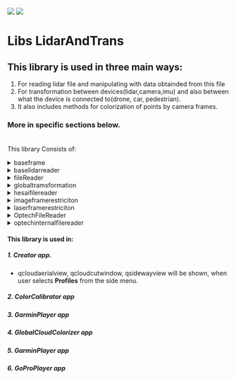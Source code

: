 <!-- PROJECT LOGO -->
<br />
<div align="left">
<img src="https://github.com/dekdekan/lidaretto-desktop/blob/completeRefactor_change_cuts/README_images/logo_black.svg#gh-light-mode-only">
<img src="https://github.com/dekdekan/lidaretto-desktop/blob/completeRefactor_change_cuts/README_images/logo_white.svg#gh-dark-mode-only">
</div>
  <h1 align="left">Libs LidarAndTrans</h1>

## This library is used in three main ways: 
1. For reading lidar file and manipulating with data obtainded from this file
2. For transformation between devices(lidar,camera,imu) and also between  what the device is connected to(drone, car, pedestrian).
3. It also includes methods for colorization of points by camera frames.<br />
### More in specific sections below. <br /><br />
This library Consists of:

<!-- //////////////////////////////////////////////////////////////////////////////////////////////////////////////////////////////////////////////////////// -->

<details><summary>baseframe</summary>
<p>

## baseframe is class where we can store lidar frame with points.
We can get some frame/s from lidar file by some file reader of this library(fileReader, hesaifilereader, OptechFileReader, optechinternalfilereader) and manipulate with this frame(points), colorize them and so on.

  
### Getting Started
1. To start, simply create object of this class and then you can use corresponding methods.
2. You can also create and init object of this class by using conscructor:
```js
new BaseFrame();
```
2. To add point to frame use method **addPoint** on object:
  
  
    - `pointtoadd` - point(structure that holds point info, which we can get from lidar file- it is defined in common.h file) that should be added
    - `r ,g, b` - defines a RGB color of point

```js
void BaseFrame::addPoint(basepointinfo &pointtoadd,int r,int g, int b)
```
3. You can also add point by another method **addPoint** on object:
    - `pointtoadd` - point(structure that holds point info, which we can get from lidar file- it is in common.h file) that should be added
    - `recalcRGB` - whether point should be colored according to its intensity

```js
void BaseFrame::addPoint(basepointinfo &pointtoadd, bool recalcRGB)
```
  
---  
  
</p>
</details>


<!-- //////////////////////////////////////////////////////////////////////////////////////////////////////////////////////////////////////////////////////// -->

<details><summary>baselidarreader</summary>
<p>

### baselidarreader is a template for all readers which inherit from this class

 All reader inherited from this class should contain methods:
  
1. Open prepared file:
  
    - `pcapfile` -  name of lidar file

&emsp;&emsp;If given file exists **returns true**, else **returns false**.
```js
int openPreparedFile(std::string pcapfile)
``` 
2. Basic Init of prepared file:
  
    - `pcapfile` -  name of lidar file

&emsp;&emsp;If given file was init **returns number of frames**.
```js
int initFile(std::string pcapfile)
``` 
3. Inits frames data info structure based on the info from lidar file and given transformation:
  
    - `outputData` - holds all frames data info structures, its main output of this method
    - `pcapfile` - lidar file
    - `transformation` - transformation assigned to frames
    - `timeoffset` - timestamp offset
    - `stopcalculating` - disable/enable calculation

&emsp;&emsp;If given file was init **returns size of output data**.
```js
int initFileWithTransformations(std::vector<FrameData> &outputData, std::string pcapfile, std::vector<Transformation> &transformation, int timeoffset, bool *stopcalculating = nullptr)
``` 
4. To set corrections for lidar data:
  
    - `corrections` -  new corrections

```js
void setLaserMeasurementCorrections(std::vector<compensationValues> corrections)
``` 
  
5. To set info about frames- position("index") in lidar file and timestamp of each frame use method:
  
    - `newFrames` -  new info to be assigned

```js
void setFramesIDs(std::vector<FrameFileInfo> newFrames)
``` 
  
  
6. To get some lidar frame use method **getLasFrame** on object:
  
    - `localfile` - lidar file in which the frame will be searched
    - `index` - index of frame, which should be returned
    - `lidToFrame` - lidar transformation
    - `restriction` - restriction to add some points to frame
    - `openedFileID` - openedFileID
    - `colormodel` - colormodel
    - `minIntensityColor` - minimum intensity color
    - `maxIntensityColor` - maximum intensity color

```js
BaseFrame getLasFrame(std::ifstream &localfile,int index,CLidarToFrameTrans *lidToFrame,laserFrameRestrictionBase *restriction,int &openedFileID,int colormodel,double minIntensityColor,double maxIntensityColor);
```

7. To get actual reading position in lidar file use method:
  
```js
uint64_t getactualfilepos();
``` 

8. To get maximum position in lidar file use method:
  
```js
 uint64_t getmaxfilepos();
``` 

9. To get model of lidar use method:
  
```js
int getLaserModelType()
``` 


10. To get id of lines for a preset option call **getUnusedLidarLinesForPresetOption**:
  
    - `pcapfile` -  file

&emsp;&emsp;This output is used for filtering when only some of the laser data are wanted
```js
std::vector<int> getUnusedLidarLinesForPresetOption(LidarLinesPresets whichLines);

---

</p>
</details>

<!-- //////////////////////////////////////////////////////////////////////////////////////////////////////////////////////////////////////////////////////// -->

<details><summary>clidartoframetrans</summary>
<p>

## This class is used for transformation of lidar to IMU based on transformation structures.
  
### Getting Started
1. To generate transformation matrix of lidar data to imu, call constructor of this class:
    - `laserToBodyCalib` - calibration structure of transformation from lidar to imu
    - `laserToBodyTransf` - transformation structure of lidar to imu
    - `lidoffset` - offset of lidar

```js
CLidarToFrameTrans(const Transformation &laserToBodyCalib,const Transformation &laserToBodyTransf,double lidoffset);

```
2. To transform some point from lidar to imu call **rotatePointToFrame** on object of this class:
  
    - `point` - point that should be transformed
  
&emsp;&emsp;It returns **basepointinfo structure**(structure that holds transformed point info-it is defined in common.h file)
```js
basepointinfo rotatePointToFrame(basepointinfo point)
```
 
3. To get lidar to IMU transformation matrix call:
  
```js
Eigen::Affine3f getLidarToImuRotation()
``` 

4. To get lidar offset call:
  
```js
double getLidarRotOffset()
``` 
 
</p>
</details>

<!-- //////////////////////////////////////////////////////////////////////////////////////////////////////////////////////////////////////////////////////// -->
  
<details><summary>fileReader</summary>
<p>

##  This class is used for reading and manipulating with Velodyne lidar data.
  Most of the methods are inherited from baselidarreader class and implemented here.
    
```diff
- see baselidarreader section
```
  You can call all this inherited method on object of this class.
 This is implemented for models VLP-16, Hi-Res and Ultra.
  
### Getting Started
1. Most of the methods are inherited from baselidarreader class.
  
2. To start use constructor of this class:

    - `pcapfile` - lidar file
  
```js
fileReader::fileReader(std::string pcapfile)
```
3. Inherited method **getLaserModelType** for this class returns:
  
    - `0` - when model is VLP16
    - `1` - when model is Ultra
    - `2` - when model is Hi-Res

```js
int getLaserModelType()
```
  
  <br>Another methods of this class:<br>
  
4. To return requested lidar frame in sphere, call:
  
    - `localfile` - lidar file in which the frame will be searched
    - `index` - index of frame, which should be returned
    - `lidToFrame` - lidar transformation to imu
    - `restriction` - restriction to add some points to frame(see laserFrameRestriction section)
    - `videodata` - video data(relation with trajectory and so on)
    - `cap` - video capture
    - `openedFileID` - its used for colorization(it is not used yet)
    - `colormodel` - color model

```js
    BaseFrame getLasSphere(std::ifstream &localfile,int index,CLidarToFrameTrans *lidToFrame,laserFrameRestrictionBase *restriction,VideoInfo &videodata,cv::VideoCapture &cap,int &openedFileID,int colormodel  );

```
 
5. To get completed sphere call:
  
    - `timestamp` - time stamp
    - `spheresize` - size of sphere
    - `lidToFrame` - lidar transformation to imu
    - `restriction` - restriction to add some points to frame(see laserFrameRestriction section)
    - `videodata` - video data(relation with trajectory and so on)
    - `cap` - video capture
    - `openedFileID` - its used for colorization(it is not used yet)
    - `colormodel` - color model

```js
BaseFrame getLasCompleteSphere(int timestamp,int spheresize,CLidarToFrameTrans *lidToFrame,laserFrameRestrictionBase *restriction,VideoInfo &videodata,cv::VideoCapture &cap,int &openedFileID,int colormodel  );

```
  
6. To colorize frame with video from 360 camera call(It is not done yet):
  
    - `frame` - frame that should be colored
    - `videodata` - video data(relation with trajectory and so on)
    - `cap` - video capture
    - `openedFileID` - ID of opened file

```js
    void colorizeFrameWith360video(BaseFrame &frame,VideoInfo &videodata, cv::VideoCapture &cap,int &openedFileID);
```

7. To get number of frames call:

```js
int getNumberOfFrames()
```

8. To get Ids of frames(position of frames in lidar file) call:
  
```js
std::vector<FrameFileInfo> getFramesIDs()
```


9. To check whether file is lidar file of this class:
  
    - `pcapfile` -  file

```js
bool fileReader::isFileThisLidar(std::string pcapfile)
```

10. To calculate and return timestamp offsets from file call:
  
```js
std::vector<long long> calculateTimestampOffset()
```

11. To get ID of transformation based on given timestamp use:
  
    - `pointTimestamp` -  timestamp of point
    - `transformation` -  vector of transformations, where is looking for specific transformation based on timestamp
    - `previousID` -  previous transformation ID

```js
int getTransformationIdFromTimestamp(long long pointTimestamp,const std::vector<Transformation> &transformation,int previousID)
```

</p>
</details>
  
<!-- //////////////////////////////////////////////////////////////////////////////////////////////////////////////////////////////////////////////////////// -->

<details><summary>globaltramsformation</summary>
<p>

## This class is used primarily for two reasons: 
- For transformation of frame(frame points) or camera to global coordinates. Its returns especially frame object(baseframe) - see baseframe section or returns transformation matrixes<br>
- It is also used for colorization of points by camera frames.
Colorization is implemented for camera models Garmin, LabPano and Sony.
  
### First we are getting started with Transformations:
  
1. To start use constructor of this class:

    - `transformation` - lidar file
    - `bodyToVehicle` - transformation structure between IMU and what the imu is attached to(drone, car, pedestrian)
    - `boresighToVehicle` - transformation structure for boresight
    - `iecalibparams` - transformation structure for compensation of bodyToVehicle rotation
    - `restriction` - restriction to add some points into frame(see laserframerestriction section)
    - `offset` - timestamp offset

  
```js
globaltramsformation::globaltramsformation(std::vector<Transformation> *transformation,const Transformation &bodyToVehicle,const Transformation &boresighToVehicle,const Transformation &iecalibparams,laserFrameRestrictionBase *restriction,const int offset)
```
2. To get transformed frame(frame points) in global coordinates use method:

    - `frame` - frame that will be transformed
    - `frameID` - ID of frame
    - `colormode` - color model

- At first, frame is transformed from IMU to what the IMU is attached to(drone, car, pedestrian).
* Then this transformed frame is transformed to global coordinates.
```js
    BaseFrame *transformFrame(BaseFrame &frame,int frameID=0,int colormode=0);
```

3. You can get transformed frame(frame points) in global coordinates also by using method:

    - `frame` - frame that will be transformed
    - `lidarToImuRot` - transformation matrix between lidar and IMU
    - `frameID` - ID of frame
    - `colormode` - color model

- At first, frame is transformed from lidar to IMU.
* Then this transformed frame is transformed from IMU to what the imu is attached to(drone, car, pedestrian).
+ Finally the frame is transformed into global coordinates

```js
    BaseFrame *transformFrame(BaseFrame &frame,Eigen::Affine3f lidarToImuRot, int frameID=0,int colormode=0);
```

4. To get transformed frame(frame points) of given area in global coordinates use:
  
    - `frame` - frame that will be transformed
    - `frameID` - ID of frame
    - `colormode` -color model
    - `areaToCheck` - only frame points in this area will be transformed and returned
  
```js
    BaseFrame *transformFrameToArea(BaseFrame &frame,int frameID,int colormode,ExportAreaUTM areaToCheck);
```
 
5. To get transformed frame(frame points) to what the IMU is attached to(drone, car, pedestrian) use method:
  
    - `frame` - frame that will be transformed

```js
    BaseFrame *transformFrameToVehicle(BaseFrame &frame);
```
  

6. To get ID of transformation structure by given timestamp call:

    - `pointTimestamp` - timestamp based on which is looking for ID

```js
    BaseFrame *transformFrameToVehicle(BaseFrame &frame);
```

7. To obtain transformation structure based on given id use:

    - `id` - id of transformation which should be returned

```js
  Transformation getTransformationStructFromID(double id)
```
  
8. To obtain transformation structure based on given timestamp use:

    - `pointTimestamp` - Based on this timestamp is looking for transformation structure

```js
    Transformation getTransformationStructFromTimestamp(long long pointTimestamp);
```


9. To obtain transformation matrix based on given timestamp call:

    - `pointTimestamp` - timestamp based on which is looking for matrix

```js
    Eigen::Affine3f getTransformationFromTimestamp(long long pointTimestamp);
```





### Colorization of points by camera frames:
  
  
2. To set transformation matrix of camera to what the camera is attached to(drone, car, pedestrian) call:

    - `CameraToVehicle` -  transformation structure of camera to what the camera is attached to(drone, car, pedestrian).
    - `baseRot` -  rotation of camera which ensures that the axes of rotation about the Z axis coincide with the imu
    - `offset` -  camera time offset

```js
    void setCameraToVeh(const Transformation &CameraToVehicle,double baseRot,const double offset);
```





---  
</p>
</details>

<!-- //////////////////////////////////////////////////////////////////////////////////////////////////////////////////////////////////////////////////////// -->

<details><summary>hesaifilereader</summary>
<p>

##  This class is used for reading and manipulating with Hesai lidar data.
  Most of the methods are inherited from baselidarreader class and implemented here.
    
```diff
- see baselidarreader section
```
  You can call all this inherited method on object of this class.
  This is implemented for models XT-32, XT-16 and XT32M2.
  
### Getting Started
1. Most of the methods are inherited from baselidarreader class.
  
2. To start use constructor of this class and create object:

    - `pcapfile` - lidar file
  
```js
HesaiFileReader::HesaiFileReader(std::string pcapfile)
```
3. Inherited method **getLaserModelType** for this class returns:
  
    - `0` - when model is XT32
    - `1` - when model is xt16
    - `2` - when model is xt32m2x

```js
int getLaserModelType()
```
  
  <br>Another methods of this class:<br>
  
  
4. To colorize frame with video from 360 camera call(It is not done yet):
  
    - `frame` - frame that should be colored
    - `videodata` - video data(relation with trajectory and so on)
    - `cap` - video capture
    - `openedFileID` - ID of opened file

```js
    void colorizeFrameWith360video(BaseFrame &frame,VideoInfo &videodata, cv::VideoCapture &cap,int &openedFileID);
```

5. To get number of frames call:

```js
int getNumberOfFrames()
```

6. To get Ids of frames(position of frames in lidar file) call:
  
```js
std::vector<FrameFileInfo> getFramesIDs()
```


7. To check whether file is lidar file of this class:
  
    - `pcapfile` -  file

```js
bool fileReader::isFileThisLidar(std::string pcapfile)
```

8. To get ID of transformation based on given timestamp use:
  
    - `pointTimestamp` -  timestamp of point
    - `transformation` -  vector of transformations, where is looking for specific transformation based on timestamp
    - `previousID` -  previous transformation ID

```js
int getTransformationIdFromTimestamp(long long pointTimestamp,const std::vector<Transformation> &transformation,int previousID)
```

---  
</p>
</details>


<!-- //////////////////////////////////////////////////////////////////////////////////////////////////////////////////////////////////////////////////////// -->

<details><summary>imageframerestriciton</summary>
<p>

## imageframerestriciton is the class that manages filtering image parts for colorization.
Filters are stored in registry and each filter can have multiple zones.
Filters are defined as polygones where if a points falls into, it shouldnt be colored by this pixel.
```diff
- Please make sure, your application has correctly set OrganizationName and ApplicationName. Otherwise you wont find any filters.
```

The structure of registry entry is:<br> <br>HKEY_CURRENT_USER/SOFTWARE/ORGANIZATION_NAME/APPLICATION_NAME/image_restriction_zones/ID
<br><br> Each image_restriction_zones entry has a name and an array of regions, each region has an array of points defined as x,y pairs, each in range<0,1>

### Getting Started
1. To start use constructor of this class and create object:
  
```js
imageFrameRestriction::imageFrameRestriction()
```
2. To load some filter from registry by given name call:

     - `filtername` - name of filter to be loaded, if not existing or "" filter is created empty
```js
void loadFilter(std::string filtername)
```  

3. To load some filter from registry by given id call:

     - `filterid` - id of filter to be loaded, if not existing or less than 0, filter is created empty
```js
void loadFilter(int filterid)
```  

4. To check whether point is in filter zone and should be filtered call:
     - `x` - x coordinate of point
     - `y` - y coordinate of point
     
&emsp;&emsp;It **returns true** when point is in filter zone, else **return false**
```js
bool isPointInZone(double x, double y)
```  



---  
  
</p>
</details>
  
  
  <!-- //////////////////////////////////////////////////////////////////////////////////////////////////////////////////////////////////////////////////////// -->

<details><summary>laserframerestriciton</summary>
<p>

## laserframerestriciton is the class that defines restrictions to add point into frame.
Filters are stored in registry.

```diff
- Please make sure, your application has correctly set OrganizationName and ApplicationName. Otherwise you wont find any filters.
```

The structure of registry entry is:<br> <br>HKEY_CURRENT_USER/SOFTWARE/ORGANIZATION_NAME/APPLICATION_NAME/filters/ID

<br><br> Each filters entry has a name and an array of regions.

### Getting Started
1. To start use constructor of this class and create object:
  
```js
laserFrameRestrictionBase::laserFrameRestrictionBase()
```

or

     - `lidtrans` - lidar transformation to body data(see clidartoframetrans section)
```js
laserFrameRestrictionBase::laserFrameRestrictionBase(CLidarToFrameTrans *lidtrans)
```

or

     - `whichRestrictions` - id of filter that will be used
     - `lidtrans` - lidar transformation to body data(see clidartoframetrans section)


```js
laserFrameRestrictionBase::laserFrameRestrictionBase(int whichRestrictions, CLidarToFrameTrans *lidtrans)
```

2. To determine if point is in laser limits and inside the defined region use:
   
     - `point` - point(structure that holds point info, which we can get from lidar file- it is defined in common.h file) which is observed

&emsp;&emsp;It **returns true** when point is in ranges, else **return false** - it should be filtered

```js
bool pointInRange(basepointinfo point)
```





---  
  
</p>
</details>
  
  
  <!-- //////////////////////////////////////////////////////////////////////////////////////////////////////////////////////////////////////////////////////// -->

<details><summary>OptechFileReader</summary>
<p>

##  This class is used for reading and manipulating with Optech lidar data.
  Most of the methods are inherited from baselidarreader class and implemented here.
    
```diff
- see baselidarreader section
```
  You can call all this inherited method on object of this class.
  This is implemented for model CL-360
  
### Getting Started
1. Most of the methods are inherited from baselidarreader class.
  
2. To start use constructor of this class:
  
```js
OptechFileReader::OptechFileReader()
```
2. Inherited method **getLaserModelType** for this class returns:

    - `1` - when model is CL-360

```js
int getLaserModelType()
```
  
  <br>Another methods of this class:<br>
  

3. To get Ids of frames(position of frames in lidar file) call:
  
```js
std::vector<FrameFileInfo> getFramesIDs()
```


4. To check whether file is lidar file of this class:
  
    - `pcapfile` -  file

```js
bool fileReader::isFileThisLidar(std::string pcapfile)
```

5. To get ID of transformation based on given timestamp use:
  
    - `pointTimestamp` -  timestamp of point
    - `transformation` -  vector of transformations, where is looking for specific transformation based on timestamp
    - `previousID` -  previous transformation ID

```js
int getTransformationIdFromTimestamp(long long pointTimestamp,const std::vector<Transformation> &transformation,int previousID)
```

---  
  
</p>
</details>
  
  
  <!-- //////////////////////////////////////////////////////////////////////////////////////////////////////////////////////////////////////////////////////// -->

<details><summary>optechinternalfilereader</summary>
<p>

##  This clss is used for reading and manipulating with Optech lidar data, specifically stored on internal disk. 
 These data are in
 specific format. For manipulating with these data in this class, it is
 necessary to change the internal data format to our format. This is done using
 app InternalOptechToCreatorOptechModificator.
 This class inherited methods from baselidarreader class.
    
```diff
- see baselidarreader section
```
  You can call all this inherited method on object of this class.
  This is implemented for model CL-360
  
### Getting Started
1. Most of the methods are inherited from baselidarreader class.
  
2. To start use constructor of this class:
  
```js
OptechInternalFileReader::OptechInternalFileReader()
```
2. Inherited method **getLaserModelType** for this class returns:

    - `1` - when model is CL-360

```js
int getLaserModelType()
```
  
  <br>Another methods of this class:<br>
  

3. To get Ids of frames(position of frames in lidar file) call:
  
```js
std::vector<FrameFileInfo> getFramesIDs()
```


4. To check whether file is lidar file of this class:
  
    - `pcapfile` -  file

```js
bool fileReader::isFileThisLidar(std::string pcapfile)
```

5. To get ID of transformation based on given timestamp use:
  
    - `pointTimestamp` -  timestamp of point
    - `transformation` -  vector of transformations, where is looking for specific transformation based on timestamp
    - `previousID` -  previous transformation ID

```js
int getTransformationIdFromTimestamp(long long pointTimestamp,const std::vector<Transformation> &transformation,int previousID)
```

  
---  
  
</p>
</details>
 
<!-- //////////////////////////////////////////////////////////////////////////////////////////////////////////////////////////////////////////////////////// -->


#### This library is used in:
##### 1. Creator app. 
-   qcloudaerialview, qcloudcutwindow, qsidewayview will be shown, when user selects **Profiles** from the side menu.
  
##### 2. ColorCalibrator app
##### 3. GarminPlayer app
##### 4. GlobalCloudColorizer app
##### 5. GarminPlayer app
##### 6. GoProPlayer app

<script src="https://unpkg.com/babel-standalone@6/babel.min.js"></script>
<script src="https://unpkg.com/react@15.6.1/dist/react.min.js"></script>
<script src="https://unpkg.com/react-dom@15.6.1/dist/react-dom.min.js"></script>
